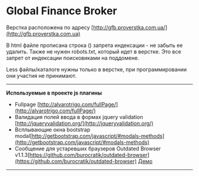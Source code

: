 Global Finance Broker
================ 

Верстка расположена по адресу [http://gfb.proverstka.com.ua/](http://gfb.proverstka.com.ua)

В html файле прописана строка (<meta name="robots" content="noindex,nofollow" />) запрета индексации - не забыть ее удалить. Также не нужен robots.txt, который идет в верстке. Это все запрет от индексации поисковиками на поддомене.

Less файлы/каталоге нужны только в верстке, при программировании они участия не принимают.


---------------------------------------------------------

__Используемые в проекте js плагины__
*  Fullpage [http://alvarotrigo.com/fullPage/](http://alvarotrigo.com/fullPage/)
* Валидация полей ввода в формах jquery validation [http://jqueryvalidation.org/](http://jqueryvalidation.org/)
* Всплывающие окна bootstrap modal[http://getbootstrap.com/javascript/#modals-methods](http://getbootstrap.com/javascript/#modals-methods)
* Сообщение для устаревших браузеров Outdated Browser v1.1.3[https://github.com/burocratik/outdated-browser](https://github.com/burocratik/outdated-browser) [Демо](http://outdatedbrowser.com/ru)

---------------------------------------------------------
